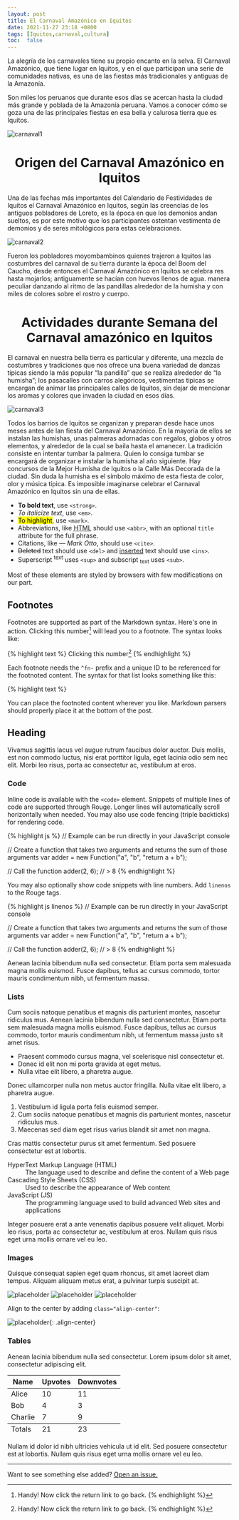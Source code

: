 ```yaml
---
layout: post
title: El Carnaval Amazónico en Iquitos
date: 2021-11-27 23:18 +0800
tags: [Iquitos,carnaval,cultura]
toc:  false
---
```

La alegría de los carnavales tiene su propio encanto en la selva. El Carnaval Amazónico, que tiene lugar en Iquitos, y en el que participan una serie de comunidades nativas, es una de las fiestas más tradicionales y antiguas de la Amazonía. 


Son miles los peruanos que durante esos días se acercan hasta la ciudad más grande y poblada de la Amazonía peruana. Vamos a conocer cómo se goza una de las principales fiestas en esa bella y calurosa tierra que es Iquitos.

![carnaval1](/assets/carnaval1.jpg)

<h1 align="center">Origen del Carnaval Amazónico en Iquitos</h1>	

Una de las fechas más importantes del Calendario de Festividades de Iquitos el Carnaval Amazónico en Iquitos, según las creencias de los antiguos pobladores de Loreto, es la época en que los demonios andan sueltos, es por este motivo que los participantes ostentan vestimenta de demonios y de seres mitológicos para estas celebraciones.

![carnaval2](/assets/carnaval2.jpg)

Fueron los pobladores moyombambinos quienes trajeron a Iquitos las costumbres del carnaval de su tierra durante la época del Boom del Caucho, desde entonces el Carnaval Amazónico en Iquitos se celebra res hasta mojarlos; antiguamente se hacían con huevos llenos de agua. manera peculiar danzando al ritmo de las pandillas alrededor de la humisha y con miles de colores sobre el rostro y cuerpo.


<h1 align="center">Actividades durante Semana del Carnaval amazónico en Iquitos</h1>	

El carnaval en nuestra bella tierra es particular y diferente, una mezcla de costumbres y tradiciones que nos ofrece una buena variedad de danzas típicas siendo la más popular “la pandilla” que se realiza alrededor de “la humisha”; los pasacalles con carros alegóricos, vestimentas típicas se encargan de animar las principales calles de Iquitos, sin dejar de mencionar los aromas y colores que invaden la ciudad en esos días.

![carnaval3](/assets/carnaval3.jpg)

Todos los barrios de Iquitos se organizan y preparan desde hace unos meses antes de lan fiesta del Carnaval Amazónico. En la mayoría de ellos se instalan las humishas, unas palmeras adornadas con regalos, globos y otros elementos, y alrededor de la cual se baila hasta el amanecer. La tradición consiste en intentar tumbar la palmera. Quien lo consiga tumbar se encargará de organizar e instalar la humisha al año siguiente. Hay concursos de la Mejor Humisha de Iquitos o la Calle Más Decorada de la ciudad. Sin duda la humisha es el símbolo máximo de esta fiesta de color, olor y música típica. Es imposible imaginarse celebrar el Carnaval Amazónico en Iquitos sin una de ellas. 


- **To bold text**, use `<strong>`.
- *To italicize text*, use `<em>`.
- <mark>To highlight</mark>, use `<mark>`.
- Abbreviations, like <abbr title="HyperText Markup Langage">HTML</abbr> should use `<abbr>`, with an optional `title` attribute for the full phrase.
- Citations, like <cite>&mdash; Mark Otto</cite>, should use `<cite>`.
- <del>Deleted</del> text should use `<del>` and <ins>inserted</ins> text should use `<ins>`.
- Superscript <sup>text</sup> uses `<sup>` and subscript <sub>text</sub> uses `<sub>`.

Most of these elements are styled by browsers with few modifications on our part.

## Footnotes

Footnotes are supported as part of the Markdown syntax. Here's one in action. Clicking this number[^fn-sample_footnote] will lead you to a footnote. The syntax looks like:

{% highlight text %}
Clicking this number[^fn-sample_footnote]
{% endhighlight %}

Each footnote needs the `^fn-` prefix and a unique ID to be referenced for the footnoted content. The syntax for that list looks something like this:

{% highlight text %}
[^fn-sample_footnote]: Handy! Now click the return link to go back.
{% endhighlight %}

You can place the footnoted content wherever you like. Markdown parsers should properly place it at the bottom of the post.

## Heading

Vivamus sagittis lacus vel augue rutrum faucibus dolor auctor. Duis mollis, est non commodo luctus, nisi erat porttitor ligula, eget lacinia odio sem nec elit. Morbi leo risus, porta ac consectetur ac, vestibulum at eros.

### Code

Inline code is available with the `<code>` element. Snippets of multiple lines of code are supported through Rouge. Longer lines will automatically scroll horizontally when needed. You may also use code fencing (triple backticks) for rendering code.

{% highlight js %}
// Example can be run directly in your JavaScript console

// Create a function that takes two arguments and returns the sum of those arguments
var adder = new Function("a", "b", "return a + b");

// Call the function
adder(2, 6);
// > 8
{% endhighlight %}

You may also optionally show code snippets with line numbers. Add `linenos` to the Rouge tags.

{% highlight js linenos %}
// Example can be run directly in your JavaScript console

// Create a function that takes two arguments and returns the sum of those arguments
var adder = new Function("a", "b", "return a + b");

// Call the function
adder(2, 6);
// > 8
{% endhighlight %}

Aenean lacinia bibendum nulla sed consectetur. Etiam porta sem malesuada magna mollis euismod. Fusce dapibus, tellus ac cursus commodo, tortor mauris condimentum nibh, ut fermentum massa.

### Lists

Cum sociis natoque penatibus et magnis dis parturient montes, nascetur ridiculus mus. Aenean lacinia bibendum nulla sed consectetur. Etiam porta sem malesuada magna mollis euismod. Fusce dapibus, tellus ac cursus commodo, tortor mauris condimentum nibh, ut fermentum massa justo sit amet risus.

- Praesent commodo cursus magna, vel scelerisque nisl consectetur et.
- Donec id elit non mi porta gravida at eget metus.
- Nulla vitae elit libero, a pharetra augue.

Donec ullamcorper nulla non metus auctor fringilla. Nulla vitae elit libero, a pharetra augue.

1. Vestibulum id ligula porta felis euismod semper.
2. Cum sociis natoque penatibus et magnis dis parturient montes, nascetur ridiculus mus.
3. Maecenas sed diam eget risus varius blandit sit amet non magna.

Cras mattis consectetur purus sit amet fermentum. Sed posuere consectetur est at lobortis.

<dl>
  <dt>HyperText Markup Language (HTML)</dt>
  <dd>The language used to describe and define the content of a Web page</dd>

  <dt>Cascading Style Sheets (CSS)</dt>
  <dd>Used to describe the appearance of Web content</dd>

  <dt>JavaScript (JS)</dt>
  <dd>The programming language used to build advanced Web sites and applications</dd>
</dl>

Integer posuere erat a ante venenatis dapibus posuere velit aliquet. Morbi leo risus, porta ac consectetur ac, vestibulum at eros. Nullam quis risus eget urna mollis ornare vel eu leo.

### Images

Quisque consequat sapien eget quam rhoncus, sit amet laoreet diam tempus. Aliquam aliquam metus erat, a pulvinar turpis suscipit at.

![placeholder](http://placehold.it/800x400 "Large example image")
![placeholder](http://placehold.it/400x200 "Medium example image")
![placeholder](http://placehold.it/200x200 "Small example image")

Align to the center by adding `class="align-center"`:

![placeholder](http://placehold.it/400x200 "Medium example image"){: .align-center}

### Tables

Aenean lacinia bibendum nulla sed consectetur. Lorem ipsum dolor sit amet, consectetur adipiscing elit.

<table>
  <thead>
    <tr>
      <th>Name</th>
      <th>Upvotes</th>
      <th>Downvotes</th>
    </tr>
  </thead>
  <tfoot>
    <tr>
      <td>Totals</td>
      <td>21</td>
      <td>23</td>
    </tr>
  </tfoot>
  <tbody>
    <tr>
      <td>Alice</td>
      <td>10</td>
      <td>11</td>
    </tr>
    <tr>
      <td>Bob</td>
      <td>4</td>
      <td>3</td>
    </tr>
    <tr>
      <td>Charlie</td>
      <td>7</td>
      <td>9</td>
    </tr>
  </tbody>
</table>

Nullam id dolor id nibh ultricies vehicula ut id elit. Sed posuere consectetur est at lobortis. Nullam quis risus eget urna mollis ornare vel eu leo.

-----

Want to see something else added? <a href="https://github.com/vszhub/not-pure-poole/issues/new">Open an issue.</a>

[^fn-sample_footnote]: Handy! Now click the return link to go back.
